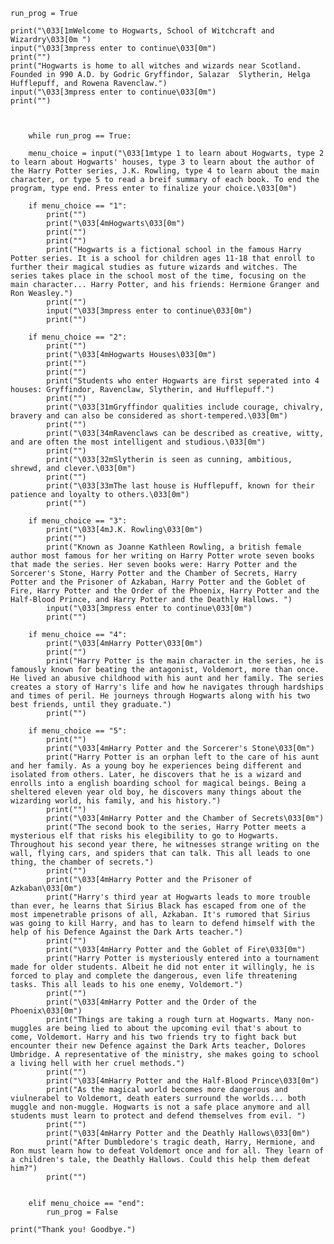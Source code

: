     run_prog = True

    print("\033[1mWelcome to Hogwarts, School of Witchcraft and Wizardry\033[0m ")
    input("\033[3mpress enter to continue\033[0m")
    print("")
    print("Hogwarts is home to all witches and wizards near Scotland. Founded in 990 A.D. by Godric Gryffindor, Salazar  Slytherin, Helga Hufflepuff, and Rowena Ravenclaw.")
    input("\033[3mpress enter to continue\033[0m")
    print("")



        while run_prog == True:

        menu_choice = input("\033[1mtype 1 to learn about Hogwarts, type 2 to learn about Hogwarts' houses, type 3 to learn about the author of the Harry Potter series, J.K. Rowling, type 4 to learn about the main character, or type 5 to read a breif summary of each book. To end the program, type end. Press enter to finalize your choice.\033[0m")

        if menu_choice == "1":
            print("")
            print("\033[4mHogwarts\033[0m")
            print("")
            print("")
            print("Hogwarts is a fictional school in the famous Harry Potter series. It is a school for children ages 11-18 that enroll to further their magical studies as future wizards and witches. The series takes place in the school most of the time, focusing on the main character... Harry Potter, and his friends: Hermione Granger and Ron Weasley.")
            print("")
            input("\033[3mpress enter to continue\033[0m")
            print("") 

        if menu_choice == "2":
            print("")
            print("\033[4mHogwarts Houses\033[0m")
            print("")
            print("")
            print("Students who enter Hogwarts are first seperated into 4 houses: Gryffindor, Ravenclaw, Slytherin, and Hufflepuff.")
            print("")
            print("\033[31mGryffindor qualities include courage, chivalry, bravery and can also be considered as short-tempered.\033[0m")
            print("")
            print("\033[34mRavenclaws can be described as creative, witty, and are often the most intelligent and studious.\033[0m")
            print("")
            print("\033[32mSlytherin is seen as cunning, ambitious, shrewd, and clever.\033[0m")
            print("")
            print("\033[33mThe last house is Hufflepuff, known for their patience and loyalty to others.\033[0m")
            print("")

        if menu_choice == "3": 
            print("\033[4mJ.K. Rowling\033[0m")
            print("")
            print("Known as Joanne Kathleen Rowling, a british female author most famous for her writing on Harry Potter wrote seven books that made the series. Her seven books were: Harry Potter and the Sorcerer's Stone, Harry Potter and the Chamber of Secrets, Harry Potter and the Prisoner of Azkaban, Harry Potter and the Goblet of Fire, Harry Potter and the Order of the Phoenix, Harry Potter and the Half-Blood Prince, and Harry Potter and the Deathly Hallows. ")
            input("\033[3mpress enter to continue\033[0m")
            print("")
    
        if menu_choice == "4":
            print("\033[4mHarry Potter\033[0m")
            print("")
            print("Harry Potter is the main character in the series, he is famously known for beating the antagonist, Voldemort, more than once. He lived an abusive childhood with his aunt and her family. The series creates a story of Harry's life and how he navigates through hardships and times of peril. He journeys through Hogwarts along with his two best friends, until they graduate.")
            print("")

        if menu_choice == "5":
            print("")
            print("\033[4mHarry Potter and the Sorcerer's Stone\033[0m")
            print("Harry Potter is an orphan left to the care of his aunt and her family. As a young boy he experiences being different and isolated from others. Later, he discovers that he is a wizard and enrolls into a english boarding school for magical beings. Being a sheltered eleven year old boy, he discovers many things about the wizarding world, his family, and his history.")
            print("")
            print("\033[4mHarry Potter and the Chamber of Secrets\033[0m")
            print("The second book to the series, Harry Potter meets a mysterious elf that risks his elegibility to go to Hogwarts. Throughout his second year there, he witnesses strange writing on the wall, flying cars, and spiders that can talk. This all leads to one thing, the chamber of secrets.")
            print("")
            print("\033[4mHarry Potter and the Prisoner of Azkaban\033[0m")
            print("Harry's third year at Hogwarts leads to more trouble than ever, he learns that Sirius Black has escaped from one of the most impenetrable prisons of all, Azkaban. It's rumored that Sirius was going to kill Harry, and has to learn to defend himself with the help of his Defence Against the Dark Arts teacher.")
            print("")
            print("\033[4mHarry Potter and the Goblet of Fire\033[0m")
            print("Harry Potter is mysteriously entered into a tournament made for older students. Albeit he did not enter it willingly, he is forced to play and complete the dangerous, even life threatening tasks. This all leads to his one enemy, Voldemort.")
            print("")
            print("\033[4mHarry Potter and the Order of the Phoenix\033[0m")
            print("Things are taking a rough turn at Hogwarts. Many non-muggles are being lied to about the upcoming evil that's about to come, Voldemort. Harry and his two friends try to fight back but encounter their new Defence against the Dark Arts teacher, Dolores Umbridge. A representative of the ministry, she makes going to school a living hell with her cruel methods.")
            print("")
            print("\033[4mHarry Potter and the Half-Blood Prince\033[0m")
            print("As the magical world becomes more dangerous and viulnerabel to Voldemort, death eaters surround the worlds... both muggle and non-muggle. Hogwarts is not a safe place anymore and all students must learn to protect and defend themselves from evil. ")
            print("")
            print("\033[4mHarry Potter and the Deathly Hallows\033[0m")
            print("After Dumbledore's tragic death, Harry, Hermione, and Ron must learn how to defeat Voldemort once and for all. They learn of a children's tale, the Deathly Hallows. Could this help them defeat him?")
            print("")

   
        elif menu_choice == "end":
            run_prog = False

    print("Thank you! Goodbye.")




